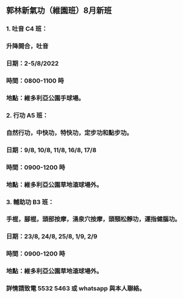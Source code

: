 ## 郭林新氣功（維園班）8月新班

### 1. 吐音 C4 班：
### 升降開合，吐音
### 日期：2-5/8/2022
### 時間：0800-1100 時
### 地點：維多利亞公園手球場。

### 2. 行功 A5 班：
### 自然行功，中快功，特快功，定步功和點步功。
### 日期：9/8, 10/8, 11/8, 16/8, 17/8
### 時間：0900-1200 時
### 地點：維多利亞公園草地滾球場外。

### 3. 輔助功 B3 班：
### 手棍，腳棍，頭部按摩，湧泉穴按摩，頭頸松靜功，運指健腦功。
### 日期：23/8, 24/8, 25/8, 1/9, 2/9
### 時間：0900-1200 時
### 地點：維多利亞公園草地滾球場外。

### 詳情請致電 5532 5463 或 whatsapp 與本人聯絡。
